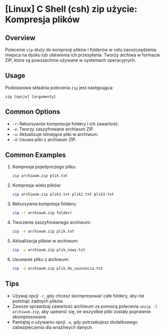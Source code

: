 # [Linux] C Shell (csh) zip użycie: Kompresja plików

## Overview
Polecenie `zip` służy do kompresji plików i folderów w celu zaoszczędzenia miejsca na dysku lub ułatwienia ich przesyłania. Tworzy archiwa w formacie ZIP, które są powszechnie używane w systemach operacyjnych.

## Usage
Podstawowa składnia polecenia `zip` jest następująca:

```
zip [opcje] [argumenty]
```

## Common Options
- `-r`: Rekursywnie kompresuje foldery i ich zawartość.
- `-e`: Tworzy zaszyfrowane archiwum ZIP.
- `-u`: Aktualizuje istniejące pliki w archiwum.
- `-d`: Usuwa pliki z archiwum ZIP.

## Common Examples
1. Kompresja pojedynczego pliku:
   ```bash
   zip archiwum.zip plik.txt
   ```

2. Kompresja wielu plików:
   ```bash
   zip archiwum.zip plik1.txt plik2.txt plik3.txt
   ```

3. Rekursywna kompresja folderu:
   ```bash
   zip -r archiwum.zip folder/
   ```

4. Tworzenie zaszyfrowanego archiwum:
   ```bash
   zip -e archiwum.zip plik.txt
   ```

5. Aktualizacja plików w archiwum:
   ```bash
   zip -u archiwum.zip plik_nowy.txt
   ```

6. Usuwanie pliku z archiwum:
   ```bash
   zip -d archiwum.zip plik_do_usuniecia.txt
   ```

## Tips
- Używaj opcji `-r`, gdy chcesz skompresować całe foldery, aby nie pominąć żadnych plików.
- Zawsze sprawdzaj zawartość archiwum za pomocą polecenia `unzip -l archiwum.zip`, aby upewnić się, że wszystkie pliki zostały poprawnie skompresowane.
- Pamiętaj o używaniu opcji `-e`, gdy potrzebujesz dodatkowego zabezpieczenia dla wrażliwych danych.